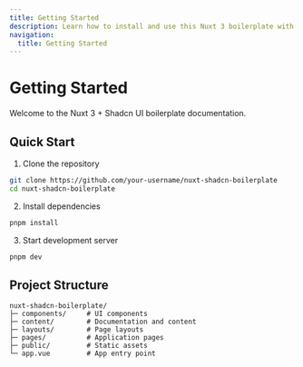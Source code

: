 ```yaml
---
title: Getting Started
description: Learn how to install and use this Nuxt 3 boilerplate with Shadcn UI
navigation:
  title: Getting Started
---
```


# Getting Started

Welcome to the Nuxt 3 + Shadcn UI boilerplate documentation.

## Quick Start

1. Clone the repository
```bash
git clone https://github.com/your-username/nuxt-shadcn-boilerplate
cd nuxt-shadcn-boilerplate
```

2. Install dependencies
```bash
pnpm install
```

3. Start development server
```bash
pnpm dev
```

## Project Structure

```
nuxt-shadcn-boilerplate/
├─ components/     # UI components
├─ content/        # Documentation and content
├─ layouts/        # Page layouts
├─ pages/          # Application pages
├─ public/         # Static assets
└─ app.vue         # App entry point
```
